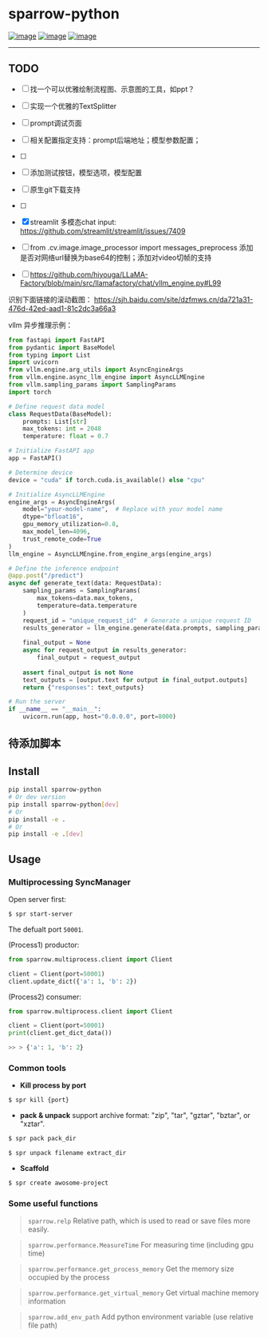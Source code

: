 # sparrow-python

[![image](https://img.shields.io/badge/Pypi-0.1.7-green.svg)](https://pypi.org/project/sparrow-python)
[![image](https://img.shields.io/badge/python-3.6+-blue.svg)](https://www.python.org/)
[![image](https://img.shields.io/badge/license-MIT-blue.svg)](LICENSE)

---

## TODO
- [ ] 找一个可以优雅绘制流程图、示意图的工具，如ppt？
- [ ]  实现一个优雅的TextSplitter

- [ ] prompt调试页面
- [ ] 相关配置指定支持：prompt后端地址；模型参数配置；
- [ ] 
- [ ] 添加测试按钮，模型选项，模型配置
- [ ] 原生git下载支持
- [ ]
- [X] streamlit 多模态chat input: https://github.com/streamlit/streamlit/issues/7409
- [ ] from .cv.image.image_processor import messages_preprocess 添加是否对网络url替换为base64的控制；添加对video切帧的支持
- [ ] https://github.com/hiyouga/LLaMA-Factory/blob/main/src/llamafactory/chat/vllm_engine.py#L99

识别下面链接的滚动截图：
https://sjh.baidu.com/site/dzfmws.cn/da721a31-476d-42ed-aad1-81c2dc3a66a3

vllm 异步推理示例：

```python
from fastapi import FastAPI
from pydantic import BaseModel
from typing import List
import uvicorn
from vllm.engine.arg_utils import AsyncEngineArgs
from vllm.engine.async_llm_engine import AsyncLLMEngine
from vllm.sampling_params import SamplingParams
import torch

# Define request data model
class RequestData(BaseModel):
    prompts: List[str]
    max_tokens: int = 2048
    temperature: float = 0.7

# Initialize FastAPI app
app = FastAPI()

# Determine device
device = "cuda" if torch.cuda.is_available() else "cpu"

# Initialize AsyncLLMEngine
engine_args = AsyncEngineArgs(
    model="your-model-name",  # Replace with your model name
    dtype="bfloat16",
    gpu_memory_utilization=0.8,
    max_model_len=4096,
    trust_remote_code=True
)
llm_engine = AsyncLLMEngine.from_engine_args(engine_args)

# Define the inference endpoint
@app.post("/predict")
async def generate_text(data: RequestData):
    sampling_params = SamplingParams(
        max_tokens=data.max_tokens,
        temperature=data.temperature
    )
    request_id = "unique_request_id"  # Generate a unique request ID
    results_generator = llm_engine.generate(data.prompts, sampling_params, request_id)
  
    final_output = None
    async for request_output in results_generator:
        final_output = request_output
  
    assert final_output is not None
    text_outputs = [output.text for output in final_output.outputs]
    return {"responses": text_outputs}

# Run the server
if __name__ == "__main__":
    uvicorn.run(app, host="0.0.0.0", port=8000)

```

## 待添加脚本

## Install

```bash
pip install sparrow-python
# Or dev version
pip install sparrow-python[dev]
# Or
pip install -e .
# Or
pip install -e .[dev]
```

## Usage

### Multiprocessing SyncManager

Open server first:

```bash
$ spr start-server
```

The defualt port `50001`.

(Process1) productor:

```python
from sparrow.multiprocess.client import Client

client = Client(port=50001)
client.update_dict({'a': 1, 'b': 2})
```

(Process2) consumer:

```python
from sparrow.multiprocess.client import Client

client = Client(port=50001)
print(client.get_dict_data())

>> > {'a': 1, 'b': 2}
```

### Common tools

- **Kill process by port**

```bash
$ spr kill {port}
```

- **pack & unpack**
  support archive format: "zip", "tar", "gztar", "bztar", or "xztar".

```bash
$ spr pack pack_dir
```

```bash
$ spr unpack filename extract_dir
```

- **Scaffold**

```bash
$ spr create awosome-project
```

### Some useful functions

> `sparrow.relp`
> Relative path, which is used to read or save files more easily.

> `sparrow.performance.MeasureTime`
> For measuring time (including gpu time)

> `sparrow.performance.get_process_memory`
> Get the memory size occupied by the process

> `sparrow.performance.get_virtual_memory`
> Get virtual machine memory information

> `sparrow.add_env_path`
> Add python environment variable (use relative file path)
